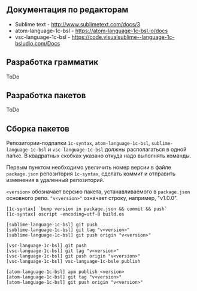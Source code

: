 ## Документация по редакторам

* Sublime text - http://www.sublimetext.com/docs/3
* atom-language-1c-bsl - https://atom-language-1c-bsl.io/docs
* vsc-language-1c-bsl - https://code.visualsublime--language-1c-bsludio.com/Docs

## Разработка грамматик

ToDo

## Разработка пакетов

ToDo

## Сборка пакетов

Репозитории-подпапки `1с-syntax`, `atom-language-1c-bsl`, `sublime-language-1c-bsl` и `vsc-language-1c-bsl` должны располагаться в одной папке.
В квадратных скобках указано откуда надо выполнять команды.

Первым пунктом необходимо увеличить номер версии в файле `package.json` репозитория `1с-syntax`, сделать коммит и отправить изменения в удаленный репозиторий.

`<version>` обозначает версию пакета, устанавливаемого в `package.json` основного репо. `"v<version>"` означает строку, например, "v1.0.0".

```
[1с-syntax] `bump version in package.json && commit && push`
[1с-syntax] oscript -encoding=utf-8 build.os

[sublime-language-1c-bsl] git push
[sublime-language-1c-bsl] git tag "v<version>"
[sublime-language-1c-bsl] git push origin "v<version>"

[vsc-language-1c-bsl] git push
[vsc-language-1c-bsl] git tag "v<version>"
[vsc-language-1c-bsl] git push origin "v<version>"
[vsc-language-1c-bsl] vsc-language-1c-bsle publish

[atom-language-1c-bsl] apm publish <version>
[atom-language-1c-bsl] git tag "v<version>"
[atom-language-1c-bsl] git push origin "v<version>"
```

